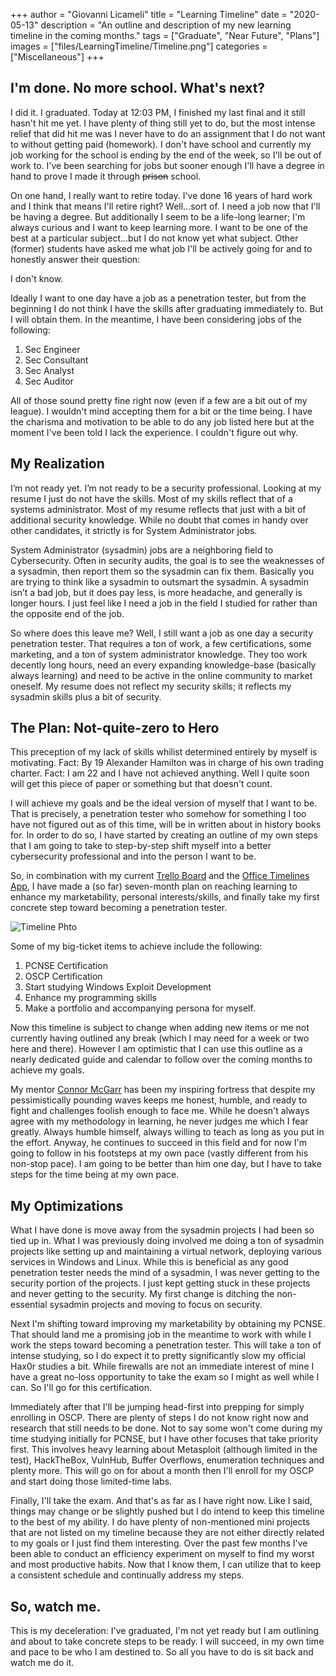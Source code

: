 +++
author = "Giovanni Licameli"
title = "Learning Timeline"
date = "2020-05-13"
description = "An outline and description of my new learning timeline in the coming months."
tags = ["Graduate", "Near Future", "Plans"]
images  = ["files/LearningTimeline/Timeline.png"]
categories = ["Miscellaneous"]
+++
## I'm done. No more school. What's next?

I did it. I graduated. Today at 12:03 PM, I finished my last final and it still hasn't hit me yet. I have plenty of thing still yet to do, but the most intense relief that did hit me was I never have to do an assignment that I do not want to without getting paid (homework). I don't have school and currently my job working for the school is ending by the end of the week, so I'll be out of work to. I've been searching for jobs but sooner enough I'll have a degree in hand to prove I made it through ~~prison~~ school. 

On one hand, I really want to retire today. I've done 16 years of hard work and I think that means I'll retire right? Well...sort of. I need a job now that I'll be having a degree. But additionally I seem to be a life-long learner; I'm always curious and I want to keep learning more. I want to be one of the best at a particular subject...but I do not know yet what subject. Other (former) students have asked me what job I'll be actively going for and to honestly answer their question:

I don't know. 

Ideally I want to one day have a job as a penetration tester, but from the beginning I do not think I have the skills after graduating immediately to. But I will obtain them. In the meantime, I have been considering jobs of the following:

1. Sec Engineer
2. Sec Consultant
3. Sec Analyst
4. Sec Auditor

All of those sound pretty fine right now (even if a few are a bit out of my league). I wouldn't mind accepting them for a bit or the time being. I have the charisma and motivation to be able to do any job listed here but at the moment I've been told I lack the experience. I couldn't figure out why. 

## My Realization

I’m not ready yet. I’m not ready to be a security professional. Looking at my resume I just do not have the skills. Most of my skills reflect that of a systems administrator. Most of my resume reflects that just with a bit of additional security knowledge. While no doubt that comes in handy over other candidates, it strictly is for System Administrator jobs.

System Administrator (sysadmin) jobs are a neighboring field to Cybersecurity. Often in security audits, the goal is to see the weaknesses of a sysadmin, then report them so the sysadmin can fix them. Basically you are trying to think like a sysadmin to outsmart the sysadmin. A sysadmin isn’t a bad job, but it does pay less, is more headache, and generally is longer hours. I just feel like I need a job in the field I studied for rather than the opposite end of the job.

So where does this leave me? Well, I still want a job as one day a security penetration tester. That requires a ton of work, a few certifications, some marketing, and a ton of system administrator knowledge. They too work decently long hours, need an every expanding knowledge-base (basically always learning) and need to be active in the online community to market oneself. My resume does not reflect my security skills; it reflects my sysadmin skills plus a bit of security.

## The Plan: Not-quite-zero to Hero

This preception of my lack of skills whilist determined entirely by myself is motivating. Fact: By 19 Alexander Hamilton was in charge of his own trading charter. Fact: I am 22 and I have not achieved anything. Well I quite soon will get this piece of paper or something but that doesn't count.

I will achieve my goals and be the ideal version of myself that I want to be. That is precisely, a penetration tester who somehow for something I too have not figured out as of this time, will be in written about in history books for. In order to do so, I have started by creating an outline of my own steps that I am going to take to step-by-step shift myself into a better cybersecurity professional and into the person I want to be. 

So, in combination with my current [Trello Board](https://trello.com/b/6oD5SGbb/personal-board) and the [Office Timelines App](https://online.officetimeline.com/), I have made a (so far) seven-month plan on reaching learning to enhance my marketability, personal interests/skills, and finally take my first concrete step toward becoming a penetration tester.

![Timeline Phto](/files/LearningTimeline/Timeline.png)

Some of my big-ticket items to achieve include the following:
1. PCNSE Certification
2. OSCP Certification
3. Start studying Windows Exploit Development
4. Enhance my programming skills
5. Make a portfolio and accompanying persona for myself.

Now this timeline is subject to change when adding new items or me not currently having outlined any break (which I may need for a week or two here and there). However I am optimistic that I can use this outline as a nearly dedicated guide and calendar to follow over the coming months to achieve my goals. 

My mentor [Connor McGarr](https://connormcgarr.github.io/) has been my inspiring fortress that despite my pessimistically pounding waves keeps me honest, humble, and ready to fight and challenges foolish enough to face me. While he doesn't always agree with my methodology in learning, he never judges me which I fear greatly. Always humble himself, always willing to teach as long as you put in the effort. Anyway, he continues to succeed in this field and for now I'm going to follow in his footsteps at my own pace (vastly different from his non-stop pace). I am going to be better than him one day, but I have to take steps for the time being at my own pace.

## My Optimizations

What I have done is move away from the sysadmin projects I had been so tied up in. What I was previously doing involved me doing a ton of sysadmin projects like setting up and maintaining a virtual network, deploying various services in Windows and Linux. While this is beneficial as any good penetration tester needs the mind of a sysadmin, I was never getting to the security portion of the projects. I just kept getting stuck in these projects and never getting to the security. My first change is ditching the non-essential sysadmin projects and moving to focus on security. 

Next I'm shifting toward improving my marketability by obtaining my PCNSE. That should land me a promising job in the meantime to work with while I work the steps toward becoming a penetration tester. This will take a ton of intense studying, so I do expect it to pretty significantly slow my official Hax0r studies a bit. While firewalls are not an immediate interest of mine I have a great no-loss opportunity to take the exam so I might as well while I can. So I'll go for this certification.

Immediately after that I'll be jumping head-first into prepping for simply enrolling in OSCP. There are plenty of steps I do not know right now and research that still needs to be done. Not to say some won't come during my time studying initially for PCNSE, but I have other focuses that take priority first. This involves heavy learning about Metasploit (although limited in the test), HackTheBox, VulnHub, Buffer Overflows, enumeration techniques and plenty more. This will go on for about a month then I'll enroll for my OSCP and start doing those limited-time labs. 

Finally, I'll take the exam. And that's as far as I have right now. Like I said, things may change or be slightly pushed but I do intend to keep this timeline to the best of my ability. I do have plenty of non-mentioned mini projects that are not listed on my timeline because they are not either directly related to my goals or I just find them interesting. Over the past few months I've been able to conduct an efficiency experiment on myself to find my worst and most productive habits. Now that I know them, I can utilize that to keep a consistent schedule and continually address my steps.

## So, watch me.

This is my deceleration: I've graduated, I'm not yet ready but I am outlining and about to take concrete steps to be ready. I will succeed, in my own time and pace to be who I am destined to. So all you have to do is sit back and watch me do it.
